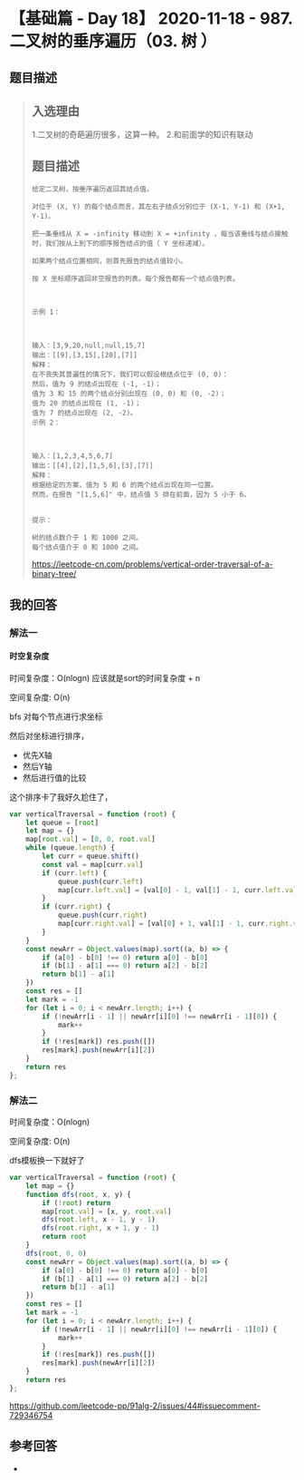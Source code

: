 # 【基础篇 - Day 18】 2020-11-18 - 987. 二叉树的垂序遍历（03. 树 ）

## 题目描述

> ## 入选理由
>
> 1.二叉树的奇葩遍历很多，这算一种。
> 2.和前面学的知识有联动
>
> ## 题目描述
>
> ```
> 给定二叉树，按垂序遍历返回其结点值。
> 
> 对位于 (X, Y) 的每个结点而言，其左右子结点分别位于 (X-1, Y-1) 和 (X+1, Y-1)。
> 
> 把一条垂线从 X = -infinity 移动到 X = +infinity ，每当该垂线与结点接触时，我们按从上到下的顺序报告结点的值（ Y 坐标递减）。
> 
> 如果两个结点位置相同，则首先报告的结点值较小。
> 
> 按 X 坐标顺序返回非空报告的列表。每个报告都有一个结点值列表。
> 
>  
> 
> 示例 1：
> 
> 
> 
> 输入：[3,9,20,null,null,15,7]
> 输出：[[9],[3,15],[20],[7]]
> 解释： 
> 在不丧失其普遍性的情况下，我们可以假设根结点位于 (0, 0)：
> 然后，值为 9 的结点出现在 (-1, -1)；
> 值为 3 和 15 的两个结点分别出现在 (0, 0) 和 (0, -2)；
> 值为 20 的结点出现在 (1, -1)；
> 值为 7 的结点出现在 (2, -2)。
> 示例 2：
> 
> 
> 
> 输入：[1,2,3,4,5,6,7]
> 输出：[[4],[2],[1,5,6],[3],[7]]
> 解释：
> 根据给定的方案，值为 5 和 6 的两个结点出现在同一位置。
> 然而，在报告 "[1,5,6]" 中，结点值 5 排在前面，因为 5 小于 6。
>  
> 
> 提示：
> 
> 树的结点数介于 1 和 1000 之间。
> 每个结点值介于 0 和 1000 之间。
> ```
>
> https://leetcode-cn.com/problems/vertical-order-traversal-of-a-binary-tree/

## 我的回答

### 解法一

#### 时空复杂度

时间复杂度：O(nlogn)  应该就是sort的时间复杂度 + n

空间复杂度:   O(n)

bfs 对每个节点进行求坐标

然后对坐标进行排序，

- 优先X轴
- 然后Y轴
- 然后进行值的比较

这个排序卡了我好久尬住了，

```js
var verticalTraversal = function (root) {
    let queue = [root]
    let map = {}
    map[root.val] = [0, 0, root.val]
    while (queue.length) {
        let curr = queue.shift()
        const val = map[curr.val]
        if (curr.left) {
            queue.push(curr.left)
            map[curr.left.val] = [val[0] - 1, val[1] - 1, curr.left.val]
        }
        if (curr.right) {
            queue.push(curr.right)
            map[curr.right.val] = [val[0] + 1, val[1] - 1, curr.right.val]
        }
    }
    const newArr = Object.values(map).sort((a, b) => {
        if (a[0] - b[0] !== 0) return a[0] - b[0]
        if (b[1] - a[1] === 0) return a[2] - b[2]
        return b[1] - a[1]
    })
    const res = []
    let mark = -1
    for (let i = 0; i < newArr.length; i++) {
        if (!newArr[i - 1] || newArr[i][0] !== newArr[i - 1][0]) {
            mark++
        }
        if (!res[mark]) res.push([])
        res[mark].push(newArr[i][2])
    }
    return res
};
```

### 解法二

时间复杂度：O(nlogn) 

空间复杂度:   O(n)

dfs模板换一下就好了

```js
var verticalTraversal = function (root) {
    let map = {}
    function dfs(root, x, y) {
        if (!root) return
        map[root.val] = [x, y, root.val]
        dfs(root.left, x - 1, y - 1)
        dfs(root.right, x + 1, y - 1)
        return root
    }
    dfs(root, 0, 0)
    const newArr = Object.values(map).sort((a, b) => {
        if (a[0] - b[0] !== 0) return a[0] - b[0]
        if (b[1] - a[1] === 0) return a[2] - b[2]
        return b[1] - a[1]
    })
    const res = []
    let mark = -1
    for (let i = 0; i < newArr.length; i++) {
        if (!newArr[i - 1] || newArr[i][0] !== newArr[i - 1][0]) {
            mark++
        }
        if (!res[mark]) res.push([])
        res[mark].push(newArr[i][2])
    }
    return res
};
```



https://github.com/leetcode-pp/91alg-2/issues/44#issuecomment-729346754

## 参考回答

- 
